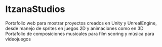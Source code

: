 # ItzanaStudios
Portafolio web para mostrar proyectos creados en Unity y UnrealEngine, desde manejo de sprites en juegos 2D y animaciones como en 3D
Portafolio de composiciones musicales para film scoring y música para videojuegos
